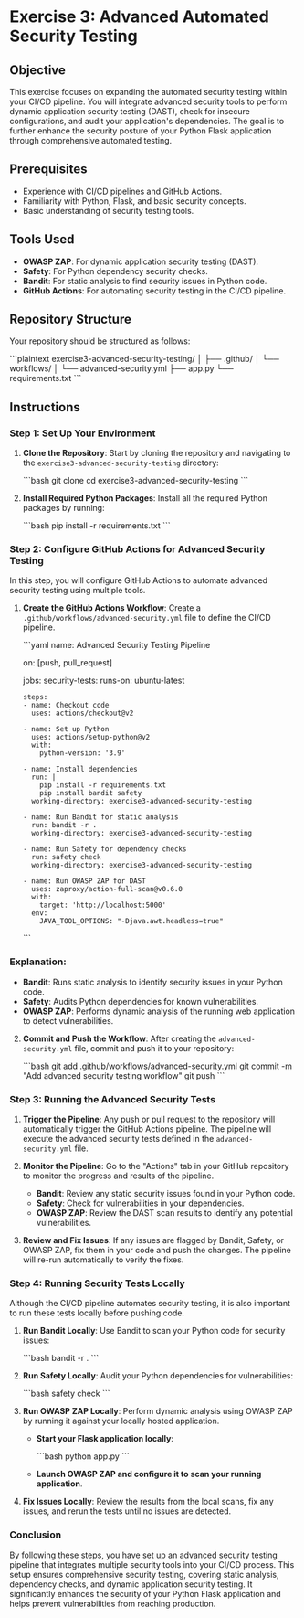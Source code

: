 
# Exercise 3: Advanced Automated Security Testing

## Objective
This exercise focuses on expanding the automated security testing within your CI/CD pipeline. You will integrate advanced security tools to perform dynamic application security testing (DAST), check for insecure configurations, and audit your application's dependencies. The goal is to further enhance the security posture of your Python Flask application through comprehensive automated testing.

## Prerequisites
- Experience with CI/CD pipelines and GitHub Actions.
- Familiarity with Python, Flask, and basic security concepts.
- Basic understanding of security testing tools.

## Tools Used
- **OWASP ZAP**: For dynamic application security testing (DAST).
- **Safety**: For Python dependency security checks.
- **Bandit**: For static analysis to find security issues in Python code.
- **GitHub Actions**: For automating security testing in the CI/CD pipeline.

## Repository Structure
Your repository should be structured as follows:

\`\`\`plaintext
exercise3-advanced-security-testing/
│
├── .github/
│   └── workflows/
│       └── advanced-security.yml
├── app.py
└── requirements.txt
\`\`\`

## Instructions

### Step 1: Set Up Your Environment

1. **Clone the Repository**:
   Start by cloning the repository and navigating to the `exercise3-advanced-security-testing` directory:

   \`\`\`bash
   git clone <repository-url>
   cd exercise3-advanced-security-testing
   \`\`\`

2. **Install Required Python Packages**:
   Install all the required Python packages by running:

   \`\`\`bash
   pip install -r requirements.txt
   \`\`\`

### Step 2: Configure GitHub Actions for Advanced Security Testing

In this step, you will configure GitHub Actions to automate advanced security testing using multiple tools.

1. **Create the GitHub Actions Workflow**:
   Create a `.github/workflows/advanced-security.yml` file to define the CI/CD pipeline.

   \`\`\`yaml
   name: Advanced Security Testing Pipeline

   on: [push, pull_request]

   jobs:
     security-tests:
       runs-on: ubuntu-latest

       steps:
       - name: Checkout code
         uses: actions/checkout@v2

       - name: Set up Python
         uses: actions/setup-python@v2
         with:
           python-version: '3.9'

       - name: Install dependencies
         run: |
           pip install -r requirements.txt
           pip install bandit safety
         working-directory: exercise3-advanced-security-testing

       - name: Run Bandit for static analysis
         run: bandit -r .
         working-directory: exercise3-advanced-security-testing

       - name: Run Safety for dependency checks
         run: safety check
         working-directory: exercise3-advanced-security-testing

       - name: Run OWASP ZAP for DAST
         uses: zaproxy/action-full-scan@v0.6.0
         with:
           target: 'http://localhost:5000'
         env:
           JAVA_TOOL_OPTIONS: "-Djava.awt.headless=true"
   \`\`\`

### Explanation:
- **Bandit**: Runs static analysis to identify security issues in your Python code.
- **Safety**: Audits Python dependencies for known vulnerabilities.
- **OWASP ZAP**: Performs dynamic analysis of the running web application to detect vulnerabilities.

2. **Commit and Push the Workflow**:
   After creating the `advanced-security.yml` file, commit and push it to your repository:

   \`\`\`bash
   git add .github/workflows/advanced-security.yml
   git commit -m "Add advanced security testing workflow"
   git push
   \`\`\`

### Step 3: Running the Advanced Security Tests

1. **Trigger the Pipeline**:
   Any push or pull request to the repository will automatically trigger the GitHub Actions pipeline. The pipeline will execute the advanced security tests defined in the `advanced-security.yml` file.

2. **Monitor the Pipeline**:
   Go to the "Actions" tab in your GitHub repository to monitor the progress and results of the pipeline.

   - **Bandit**: Review any static security issues found in your Python code.
   - **Safety**: Check for vulnerabilities in your dependencies.
   - **OWASP ZAP**: Review the DAST scan results to identify any potential vulnerabilities.

3. **Review and Fix Issues**:
   If any issues are flagged by Bandit, Safety, or OWASP ZAP, fix them in your code and push the changes. The pipeline will re-run automatically to verify the fixes.

### Step 4: Running Security Tests Locally

Although the CI/CD pipeline automates security testing, it is also important to run these tests locally before pushing code.

1. **Run Bandit Locally**:
   Use Bandit to scan your Python code for security issues:

   \`\`\`bash
   bandit -r .
   \`\`\`

2. **Run Safety Locally**:
   Audit your Python dependencies for vulnerabilities:

   \`\`\`bash
   safety check
   \`\`\`

3. **Run OWASP ZAP Locally**:
   Perform dynamic analysis using OWASP ZAP by running it against your locally hosted application.

   - **Start your Flask application locally**:

     \`\`\`bash
     python app.py
     \`\`\`

   - **Launch OWASP ZAP and configure it to scan your running application**.

4. **Fix Issues Locally**:
   Review the results from the local scans, fix any issues, and rerun the tests until no issues are detected.

### Conclusion

By following these steps, you have set up an advanced security testing pipeline that integrates multiple security tools into your CI/CD process. This setup ensures comprehensive security testing, covering static analysis, dependency checks, and dynamic application security testing. It significantly enhances the security of your Python Flask application and helps prevent vulnerabilities from reaching production.
